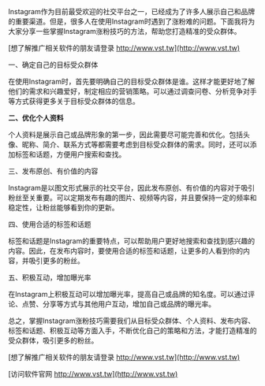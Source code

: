Instagram作为目前最受欢迎的社交平台之一，已经成为了许多人展示自己和品牌的重要渠道。但是，很多人在使用Instagram时遇到了涨粉难的问题。下面我将为大家分享一些掌握Instagram涨粉技巧的方法，帮助您打造精准的受众群体。

[想了解推广相关软件的朋友请登录 http://www.vst.tw](http://www.vst.tw)

一、确定自己的目标受众群体

在使用Instagram时，首先要明确自己的目标受众群体是谁。这样才能更好地了解他们的需求和兴趣爱好，制定相应的营销策略。可以通过调查问卷、分析竞争对手等方式获得更多关于目标受众群体的信息。

**二、优化个人资料**

个人资料是展示自己或品牌形象的第一步，因此需要尽可能完善和优化。包括头像、昵称、简介、联系方式等都需要考虑到目标受众群体的需求。同时，还可以添加标签和话题，方便用户搜索和查找。

三、发布原创、有价值的内容

Instagram是以图文形式展示的社交平台，因此发布原创、有价值的内容对于吸引粉丝至关重要。可以定期发布有趣的图片、视频等内容，并且要保持一定的频率和稳定性，让粉丝能够看到你的更新。

四、使用合适的标签和话题

标签和话题是Instagram的重要特点，可以帮助用户更好地搜索和查找到感兴趣的内容。因此，在发布内容时，要使用合适的标签和话题，让更多的人看到你的内容，并吸引更多的粉丝。

五、积极互动，增加曝光率

在Instagram上积极互动可以增加曝光率，提高自己或品牌的知名度。可以通过评论、点赞、分享等方式与其他用户互动，增加自己或品牌的曝光率。

总之，掌握Instagram涨粉技巧需要我们从目标受众群体、个人资料、发布内容、标签和话题、积极互动等方面入手，不断优化自己的策略和方法，才能打造精准的受众群体，吸引更多的粉丝。

[想了解推广相关软件的朋友请登录 http://www.vst.tw](http://www.vst.tw)


[访问软件官网 http://www.vst.tw](http://www.vst.tw)

